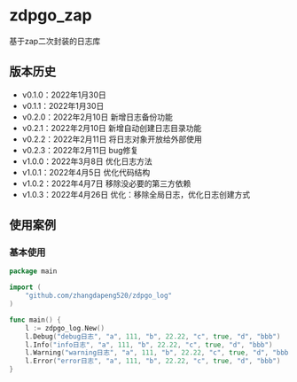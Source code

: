 # zdpgo_zap

基于zap二次封装的日志库

## 版本历史

- v0.1.0：2022年1月30日
- v0.1.1：2022年1月30日
- v0.2.0：2022年2月10日 新增日志备份功能
- v0.2.1：2022年2月10日 新增自动创建日志目录功能
- v0.2.2：2022年2月11日 将日志对象开放给外部使用
- v0.2.3：2022年2月11日 bug修复
- v1.0.0：2022年3月8日 优化日志方法
- v1.0.1：2022年4月5日 优化代码结构
- v1.0.2：2022年4月7日 移除没必要的第三方依赖
- v1.0.3：2022年4月26日 优化：移除全局日志，优化日志创建方式

## 使用案例

### 基本使用
```go
package main

import (
	"github.com/zhangdapeng520/zdpgo_log"
)

func main() {
	l := zdpgo_log.New()
	l.Debug("debug日志", "a", 111, "b", 22.22, "c", true, "d", "bbb")
	l.Info("info日志", "a", 111, "b", 22.22, "c", true, "d", "bbb")
	l.Warning("warning日志", "a", 111, "b", 22.22, "c", true, "d", "bbb")
	l.Error("error日志", "a", 111, "b", 22.22, "c", true, "d", "bbb")
}
```

